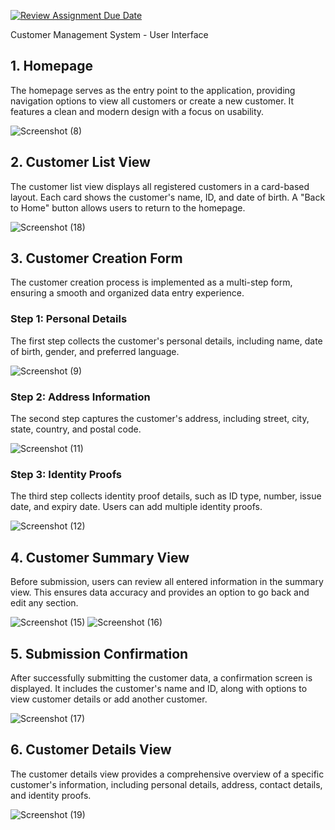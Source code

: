 [![Review Assignment Due Date](https://classroom.github.com/assets/deadline-readme-button-22041afd0340ce965d47ae6ef1cefeee28c7c493a6346c4f15d667ab976d596c.svg)](https://classroom.github.com/a/IWjcQDMP)

Customer Management System - User Interface

## 1. Homepage

The homepage serves as the entry point to the application, providing navigation options to view all customers or create a new customer. It features a clean and modern design with a focus on usability.

![Screenshot (8)](https://github.com/user-attachments/assets/24fc76a5-1eb9-43bf-af8e-58aacf57b8b7)

## 2. Customer List View

The customer list view displays all registered customers in a card-based layout. Each card shows the customer's name, ID, and date of birth. A "Back to Home" button allows users to return to the homepage.

![Screenshot (18)](https://github.com/user-attachments/assets/369c2b9a-6ac0-4e10-8dd9-78913a82570f)

## 3. Customer Creation Form

The customer creation process is implemented as a multi-step form, ensuring a smooth and organized data entry experience.

### Step 1: Personal Details

The first step collects the customer's personal details, including name, date of birth, gender, and preferred language.

![Screenshot (9)](https://github.com/user-attachments/assets/80216295-e31c-4d30-877a-3c8b63f7f7a2)

### Step 2: Address Information

The second step captures the customer's address, including street, city, state, country, and postal code.

![Screenshot (11)](https://github.com/user-attachments/assets/331f7f2d-81e9-4410-a0cc-f6e4cd710103)

### Step 3: Identity Proofs

The third step collects identity proof details, such as ID type, number, issue date, and expiry date. Users can add multiple identity proofs.

![Screenshot (12)](https://github.com/user-attachments/assets/ecaf81b7-e437-444f-917c-4dff510a73fa)

## 4. Customer Summary View

Before submission, users can review all entered information in the summary view. This ensures data accuracy and provides an option to go back and edit any section.

![Screenshot (15)](https://github.com/user-attachments/assets/58f48eb9-6522-4584-8b15-e9307708d405)
![Screenshot (16)](https://github.com/user-attachments/assets/92b1bcf1-343a-4238-8c8a-a7663a9166f3)

## 5. Submission Confirmation

After successfully submitting the customer data, a confirmation screen is displayed. It includes the customer's name and ID, along with options to view customer details or add another customer.

![Screenshot (17)](https://github.com/user-attachments/assets/e5d2490c-a167-486a-9651-0b330b744b70)

## 6. Customer Details View

The customer details view provides a comprehensive overview of a specific customer's information, including personal details, address, contact details, and identity proofs.

![Screenshot (19)](https://github.com/user-attachments/assets/cf1545e4-203e-4365-95cc-66e522c7e107)

